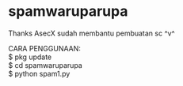 # spamwaruparupa
Thanks AsecX sudah membantu pembuatan sc ^v^

CARA PENGGUNAAN:\
$ pkg update\
$ cd spamwaruparupa\
$ python spam1.py

